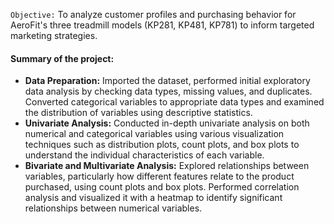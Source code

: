 `Objective:` To analyze customer profiles and purchasing behavior for AeroFit's three treadmill models (KP281, KP481, KP781) to inform targeted marketing strategies.

#### Summary of the project:
- **Data Preparation:** Imported the dataset, performed initial exploratory data analysis by checking data types, missing values, and duplicates. Converted categorical variables to appropriate data types and examined the distribution of variables using descriptive statistics.
- **Univariate Analysis:** Conducted in-depth univariate analysis on both numerical and categorical variables using various visualization techniques such as distribution plots, count plots, and box plots to understand the individual characteristics of each variable.
- **Bivariate and Multivariate Analysis:** Explored relationships between variables, particularly how different features relate to the product purchased, using count plots and box plots. Performed correlation analysis and visualized it with a heatmap to identify significant relationships between numerical variables.
